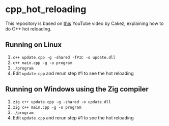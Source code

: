 # cpp_hot_reloading

This repository is based on [this](https://www.youtube.com/watch?v=QAeRxfeFAo0) YouTube video by Cakez, explaining how to do C++ hot reloading.

## Running on Linux

1. `c++ update.cpp -g -shared -fPIC -o update.dll`
2. `c++ main.cpp -g -o program`
3. `./program`
4. Edit `update.cpp` and rerun step #1 to see the hot reloading

## Running on Windows using the Zig compiler

1. `zig c++ update.cpp -g -shared -o update.dll`
2. `zig c++ main.cpp -g -o program`
3. `./program`
4. Edit `update.cpp` and rerun step #1 to see the hot reloading
